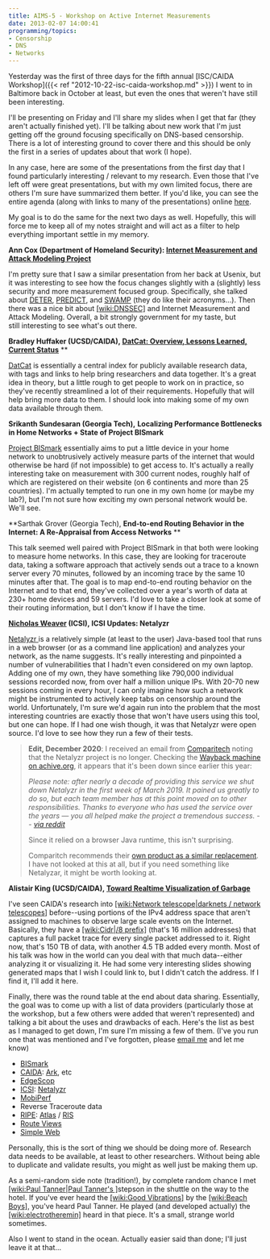 ```yaml
---
title: AIMS-5 - Workshop on Active Internet Measurements
date: 2013-02-07 14:00:41
programming/topics:
- Censorship
- DNS
- Networks
---
```

Yesterday was the first of three days for the fifth annual [ISC/CAIDA Workshop]({{< ref "2012-10-22-isc-caida-workshop.md" >}}) I went to in Baltimore back in October at least, but even the ones that weren't have still been interesting.

I'll be presenting on Friday and I'll share my slides when I get that far (they aren't actually finished yet). I'll be talking about new work that I'm just getting off the ground focusing specifically on DNS-based censorship. There is a lot of interesting ground to cover there and this should be only the first in a series of updates about that work (I hope).

<!--more-->

In any case, here are some of the presentations from the first day that I found particularly interesting / relevant to my research. Even those that I've left off were great presentations, but with my own limited focus, there are others I'm sure have summarized them better. If you'd like, you can see the entire agenda (along with links to many of the presentations) online <a title="AIMS-5 Agenda" href="http://www.caida.org/workshops/isma/1302/index.xml#agenda">here</a>.

My goal is to do the same for the next two days as well. Hopefully, this will force me to keep all of my notes straight and will act as a filter to help everything important settle in my memory.

**Ann Cox (Department of Homeland Security): **<a title="Internet Measurement and Attack Modeling Project" href="http://www.caida.org/workshops/isma/1302/slides/aims1302_acox.pdf">Internet Measurement and Attack Modeling Project</a>****

I'm pretty sure that I saw a similar presentation from her back at Usenix, but it was interesting to see how the focus changes slightly with a (slightly) less security and more measurement focused group. Specifically, she talked about <a title="Defense Technology Experimental Research" href="http://www.cyber.st.dhs.gov/deter/">DETER</a>, <a title="Protected Repository for the Defense of Infrastructure Against Cyber Threats" href="https://www.predict.org/">PREDICT</a>, and <a title="Software Assurance Marketplace" href="http://www.cyber.st.dhs.gov/swamp/">SWAMP</a> (they do like their acronyms...). Then there was a nice bit about [[wiki:DNSSEC]]() and Internet Measurement and Attack Modeling. Overall, a bit strongly government for my taste, but still interesting to see what's out there.

**Bradley Huffaker (UCSD/CAIDA), **<a title="DatCat: Overview, Lessons Learned, Current Status" href="http://www.caida.org/publications/presentations/2013/datcat_lessons_learned">DatCat: Overview, Lessons Learned, Current Status</a>****
**

<a title="DatCat: Home" href="http://www.datcat.org/">DatCat</a> is essentially a central index for publicly available research data, with tags and links to help bring researchers and data together. It's a great idea in theory, but a little rough to get people to work on in practice, so they've recently streamlined a lot of their requirements. Hopefully that will help bring more data to them. I should look into making some of my own data available through them.

**Srikanth Sundesaran (Georgia Tech),** **Localizing Performance Bottlenecks in Home Networks + State of Project BISmark**

<a title="Project BISmark" href="http://projectbismark.net/">Project BISmark</a> essentially aims to put a little device in your home network to unobtrusively actively measure parts of the internet that would otherwise be hard (if not impossible) to get access to. It's actually a really interesting take on measurement with 300 current nodes, roughly half of which are registered on their website (on 6 continents and more than 25 countries). I'm actually tempted to run one in my own home (or maybe my lab?), but I'm not sure how exciting my own personal network would be. We'll see.

**Sarthak Grover (Georgia Tech), **End-to-end Routing Behavior in the Internet: A Re-Appraisal from Access Networks** **

This talk seemed well paired with Project BISmark in that both were looking to measure home networks. In this case, they are looking for traceroute data, taking a software approach that actively sends out a trace to a known server every 70 minutes, followed by an incoming trace by the same 10 minutes after that. The goal is to map end-to-end routing behavior on the Internet and to that end, they've collected over a year's worth of data at 230+ home devices and 59 servers. I'd love to take a closer look at some of their routing information, but I don't know if I have the time.

**<a href="http://www.caida.org/workshops/isma/1302/abstracts.xml#NicholasWeaver">Nicholas Weaver</a> (ICSI), **ICSI Updates: Netalyzr****

<a title="ICSI Netalyzr" href="http://netalyzr.icsi.berkeley.edu/">Netalyzr </a>is a relatively simple (at least to the user) Java-based tool that runs in a web browser (or as a command line application) and analyzes your network, as the name suggests. It's really interesting and pinpointed a number of vulnerabilities that I hadn't even considered on my own laptop. Adding one of my own, they have something like 790,000 individual sessions recorded now, from over half a million unique IPs. With 20-70 new sessions coming in every hour, I can only imagine how such a network might be instrumented to actively keep tabs on censorship around the world. Unfortunately, I'm sure we'd again run into the problem that the most interesting countries are exactly those that won't have users using this tool, but one can hope. If I had one wish though, it was that Netalyzr were open source. I'd love to see how they run a few of their tests.

<blockquote>

<p><b>Edit, December 2020</b>: I received an email from <a href="https://www.comparitech.com/">Comparitech</a> noting that the Netalyzr project is no longer. Checking the <a href="https://web.archive.org/web/20190407211303/http://netalyzr.icsi.berkeley.edu/">Wayback machine on achive.org</a>, it appears that it's been down since earlier this year:</p>

<p><i>Please note: after nearly a decade of providing this service we shut down Netalyzr in the first week of March 2019. It pained us greatly to do so, but each team member has at this point moved on to other responsibilities. Thanks to everyone who has used the service over the years — you all helped make the project a tremendous success. -- <a href="https://www.reddit.com/r/networking/comments/b92ezg/netalyzr_is_gone_anyone_have_ideas_for_a/">via reddit</a></i></p>

<p>Since it relied on a browser Java runtime, this isn't surprising.</p>

<p>Comparitch recommends their <a href="https://www.comparitech.com/net-admin/network-troubleshooting-tools/">own product as a similar replacement</a>. I have not looked at this at all, but if you need something like Netalyzar, it might be worth looking at.</p>
</blockquote>

**Alistair King (UCSD/CAIDA), **<a title="Toward Realtime Visualization of Garbage" href="http://www.caida.org/publications/presentations/2013/realtime_visualization_garbage/">Toward Realtime Visualization of Garbage</a>****

I've seen CAIDA's research into [[wiki:Network telescope|darknets / network telescopes]]() before--using portions of the IPv4 address space that aren't assigned to machines to observe large scale events on the Internet. Basically, they have a [[wiki:Cidr|/8 prefix]]() (that's 16 million addresses) that captures a full packet trace for every single packet addressed to it. Right now, that's 150 TB of data, with another 4.5 TB added every month. Most of his talk was how in the world can you deal with that much data--either analyzing it or visualizing it. He had some very interesting slides showing generated maps that I wish I could link to, but I didn't catch the address. If I find it, I'll add it here.

Finally, there was the round table at the end about data sharing. Essentially, the goal was to come up with a list of data providers (particularly those at the workshop, but a few others were added that weren't represented) and talking a bit about the uses and drawbacks of each. Here's the list as best as I managed to get down, I'm sure I'm missing a few of them. (I've you run one that was mentioned and I've forgotten, please <a title="my email address" href="mailto:me@jverkamp.com">email me</a> and let me know)

* [BISmark](http://projectbismark.net/ "Project BISmark")
* [CAIDA](http://www.caida.org/home/ "CAIDA"): [Ark](http://www.caida.org/projects/ark/ "CAIDA - Ark"), etc
* [EdgeScop](http://www.aqualab.cs.northwestern.edu/projects/EdgeScope.html "EdgeScope")
* [ICSI](http://www.icsi.berkeley.edu/icsi/ "ISCI at UC Berkeley"): [Netalyzr](http://netalyzr.icsi.berkeley.edu/ "Netalyzr")
* [MobiPerf](http://www.mobiperf.com/ "MobiPerf")
* Reverse Traceroute data
* [RIPE](https://www.ripe.net/ "RIPE"): [Atlas](https://atlas.ripe.net/ "Home - RIPE Atlast") / [RIS](http://www.ris.ripe.net/ "RIPE Routing Information Services")
* [Route Views](http://www.routeviews.org/ "Route Views")
* [Simple Web](http://www.simpleweb.org/ "The Simple Web Homepage")

Personally, this is the sort of thing we should be doing more of. Research data needs to be available, at least to other researchers. Without being able to duplicate and validate results, you might as well just be making them up.

As a semi-random side note (tradition!), by complete random chance I met [[wiki:Paul Tanner|Paul Tanner's ]]()stepson in the shuttle on the way to the hotel. If you've ever heard the [[wiki:Good Vibrations]]() by the [[wiki:Beach Boys]](), you've heard Paul Tanner. He played (and developed actually) the [[wiki:electrotheremin]]() heard in that piece. It's a small, strange world sometimes.

Also I went to stand in the ocean. Actually easier said than done; I'll just leave it at that...